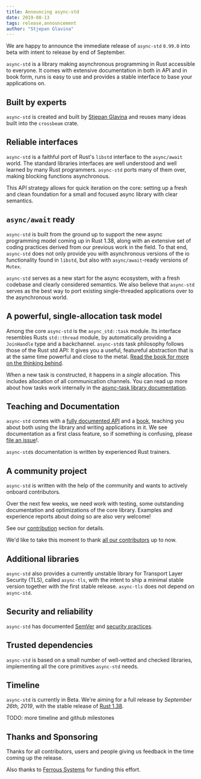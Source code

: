 ```yaml
---
title: Announcing async-std
date: 2019-08-13
tags: release,announcement
author: "Stjepan Glavina"
---
```


We are happy to announce the immediate release of `async-std` `0.99.0` into beta with intent to release by end of September.

`async-std` is a library making asynchronous programming in Rust accessible to everyone.
It comes with extensive documentation in both in API and in book form, runs is easy to use and provides a stable interface to base your applications on.

## Built by experts

`async-std` is created and built by [Stjepan Glavina](https://github.com/stjepang) and reuses many ideas built into the `crossbeam` crate.

## Reliable interfaces

`async-std` is a faithful port of Rust's `libstd` interface to the `async/await` world. The standard libraries interfaces are well understood and well learned by many Rust programmers. `async-std` ports many of them over, making blocking functions asynchronous.

This API strategy allows for quick iteration on the core: setting up a fresh and clean foundation for a small and focused async library with clear semantics.


## `async/await` ready

`async-std` is built from the ground up to support the new async programming model coming up in Rust 1.38, along with an extensive set of coding practices derived from our previous work in the field. To that end, `async-std` does not only provide you with asynchronous versions of the io functionality found in `libstd`, but also with `async/await`-ready versions of `Mutex`.

`async-std` serves as a new start for the async ecosystem, with a fresh codebase and clearly considered semantics. We also believe that `async-std` serves as the best way to port existing single-threaded applications over to the asynchronous world.

## A powerful, single-allocation task model

Among the core `async-std` is the `async_std::task` module. Its interface resembles Rusts `std::thread` module, by automatically providing a `JoinHandle` type and a backchannel. `async-std`s task philosophy follows those of the Rust std API: It gives you a useful, featureful abstraction that is at the same time powerful and close to the metal. [Read the book for more on the thinking behind][tasks-book].

When a new task is constructed, it happens in a _single_ allocation. This includes allocation of all communication channels. You can read up more about how tasks work internally in the [async-task library documentation][async-task-docs].

## Teaching and Documentation

`async-std` comes with a [fully documented API][async-std-api] and a [book][async-std-book], teaching you about both using the library and writing applications in it. We see documentation as a first class feature, so if something is confusing, please [file an issue][file-bug]!.

`async-std`s documentation is written by experienced Rust trainers.

## A community project

`async-std` is written with the help of the community and wants to actively onboard contributors.

Over the next few weeks, we need work with testing, some outstanding documentation and optimizations of the core library. Examples and experience reports about doing so are also very welcome!

See our [contribution][contribution] section for details.

We'd like to take this moment to thank [all our contributors][contributors] up to now.

## Additional libraries

`async-std` also provides a currently unstable library for Transport Layer Security (TLS), called `async-tls`, with the intent to ship a minimal stable version together with the first stable release. `async-tls` does not depend on `async-std`.

## Security and reliability

`async-std` has documented [SemVer][semver] and [security practices][security].

## Trusted dependencies

`async-std` is based on a small number of well-vetted and checked libraries, implementing all the core primitives `async-std` needs.

## Timeline

`async-std` is currently in Beta. We're aiming for a full release by _September 26th, 2019_, with the stable release of [Rust 1.38][forge].

TODO: more timeline and github milestones

## Thanks and Sponsoring

Thanks for all contributors, users and people giving us feedback in the time coming up the release.

Also thanks to [Ferrous Systems][ferrous-systems] for funding this effort.

[async-task-docs]: TODO
[tasks-book]: TODO
[async-std-book]: TODO
[async-std-api]: TODO
[file-bug]: TODO
[semver]: TODO
[security]: TODO
[contribution]: /contribute
[contributors]: TODO
[forge]: https://forge.rust-lang.org/
[ferrous-systems]: https://ferrous-systems.com
